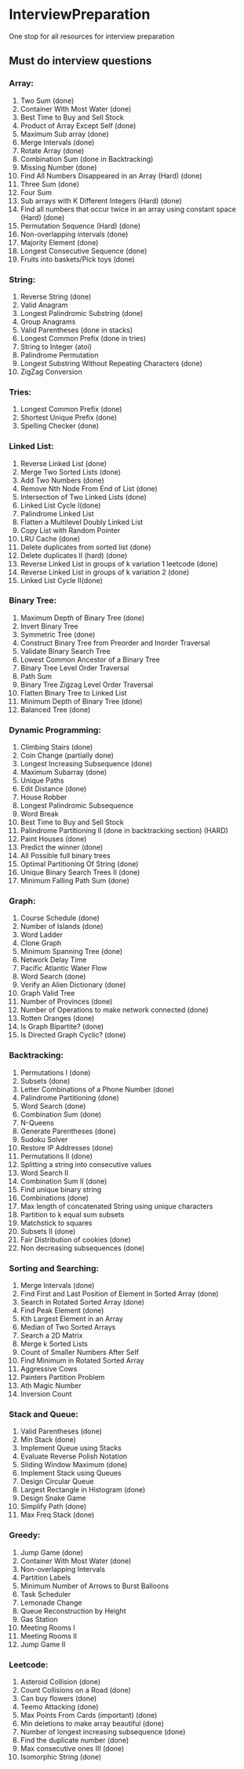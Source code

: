 # InterviewPreparation
One stop for all resources for interview preparation

## Must do interview questions

### Array:
1. Two Sum (done)
2. Container With Most Water (done)
3. Best Time to Buy and Sell Stock
4. Product of Array Except Self (done)
5. Maximum Sub array (done)
6. Merge Intervals (done)
7. Rotate Array (done)
8. Combination Sum  (done in Backtracking)
9. Missing Number (done)
10. Find All Numbers Disappeared in an Array (Hard) (done)
11. Three Sum (done)
12. Four Sum
13. Sub arrays with K Different Integers (Hard) (done)
14. Find all numbers that occur twice in an array using constant space (Hard) (done)
15. Permutation Sequence (Hard) (done)
16. Non-overlapping intervals (done)
17. Majority Element (done)
18. Longest Consecutive Sequence (done)
19. Fruits into baskets/Pick toys (done)

### String:
1. Reverse String (done)
2. Valid Anagram
3. Longest Palindromic Substring (done)
4. Group Anagrams
5. Valid Parentheses (done in stacks)
6. Longest Common Prefix (done in tries)
7. String to Integer (atoi)
8. Palindrome Permutation
9. Longest Substring Without Repeating Characters (done)
10. ZigZag Conversion

### Tries:
1. Longest Common Prefix (done)
2. Shortest Unique Prefix (done)
3. Spelling Checker (done)

### Linked List:
1. Reverse Linked List (done)
2. Merge Two Sorted Lists (done)
3. Add Two Numbers (done)
4. Remove Nth Node From End of List (done)
5. Intersection of Two Linked Lists (done)
6. Linked List Cycle I(done)
7. Palindrome Linked List
8. Flatten a Multilevel Doubly Linked List
9. Copy List with Random Pointer
10. LRU Cache (done)
11. Delete duplicates from sorted list (done)
12. Delete duplicates II (hard) (done)
13. Reverse Linked List in groups of k variation 1 leetcode (done)
14. Reverse Linked List in groups of k variation 2 (done)
15. Linked List Cycle II(done)

### Binary Tree:
1. Maximum Depth of Binary Tree (done)
2. Invert Binary Tree
3. Symmetric Tree (done)
4. Construct Binary Tree from Preorder and Inorder Traversal
5. Validate Binary Search Tree
6. Lowest Common Ancestor of a Binary Tree
7. Binary Tree Level Order Traversal
8. Path Sum
9. Binary Tree Zigzag Level Order Traversal
10. Flatten Binary Tree to Linked List
11. Minimum Depth of Binary Tree (done)
12. Balanced Tree (done)

### Dynamic Programming:
1. Climbing Stairs (done)
2. Coin Change (partially done)
3. Longest Increasing Subsequence (done)
4. Maximum Subarray (done)
5. Unique Paths
6. Edit Distance (done)
7. House Robber
8. Longest Palindromic Subsequence
9. Word Break
10. Best Time to Buy and Sell Stock
11. Palindrome Partitioning II (done in backtracking section) (HARD)
12. Paint Houses (done)
13. Predict the winner (done)
14. All Possible full binary trees
15. Optimal Partitioning Of String (done)
16. Unique Binary Search Trees II (done)
17. Minimum Falling Path Sum (done)

### Graph:
1. Course Schedule (done)
2. Number of Islands (done)
3. Word Ladder
4. Clone Graph
5. Minimum Spanning Tree (done)
6. Network Delay Time
7. Pacific Atlantic Water Flow
8. Word Search (done)
9. Verify an Alien Dictionary (done)
10. Graph Valid Tree
11. Number of Provinces (done)
12. Number of Operations to make network connected (done)
13. Rotten Oranges (done)
14. Is Graph Bipartite? (done)
15. Is Directed Graph Cyclic? (done)

### Backtracking:
1. Permutations I (done)
2. Subsets (done)
3. Letter Combinations of a Phone Number (done)
4. Palindrome Partitioning (done) 
5. Word Search (done)
6. Combination Sum (done)
7. N-Queens
8. Generate Parentheses (done)
9. Sudoku Solver
10. Restore IP Addresses (done)
11. Permutations II (done)
12. Splitting a string into consecutive values
13. Word Search II
14. Combination Sum II (done)
15. Find unique binary string
16. Combinations (done)
17. Max length of concatenated String using unique characters
18. Partition to k equal sum subsets
19. Matchstick to squares
20. Subsets II (done)
21. Fair Distribution of cookies (done)
22. Non decreasing subsequences (done)

### Sorting and Searching:
1. Merge Intervals (done)
2. Find First and Last Position of Element in Sorted Array (done)
3. Search in Rotated Sorted Array (done)
4. Find Peak Element (done)
5. Kth Largest Element in an Array
6. Median of Two Sorted Arrays
7. Search a 2D Matrix
8. Merge k Sorted Lists
9. Count of Smaller Numbers After Self
10. Find Minimum in Rotated Sorted Array
11. Aggressive Cows
12. Painters Partition Problem
13. Ath Magic Number
14. Inversion Count

### Stack and Queue:
1. Valid Parentheses (done)
2. Min Stack (done)
3. Implement Queue using Stacks
4. Evaluate Reverse Polish Notation
5. Sliding Window Maximum (done)
6. Implement Stack using Queues
7. Design Circular Queue
8. Largest Rectangle in Histogram (done)
9. Design Snake Game
10. Simplify Path (done)
11. Max Freq Stack (done)

### Greedy:
1. Jump Game (done)
2. Container With Most Water (done)
3. Non-overlapping Intervals
4. Partition Labels
5. Minimum Number of Arrows to Burst Balloons
6. Task Scheduler
7. Lemonade Change
8. Queue Reconstruction by Height
9. Gas Station
10. Meeting Rooms I
11. Meeting Rooms II
12. Jump Game II

### Leetcode:
1. Asteroid Collision (done)
2. Count Collisions on a Road (done)
3. Can buy flowers (done)
4. Teemo Attacking (done)
5. Max Points From Cards (important) (done)
6. Min deletions to make array beautiful (done)
7. Number of longest increasing subsequence (done)
8. Find the duplicate number (done)
9. Max consecutive ones III (done)
10. Isomorphic String (done)

